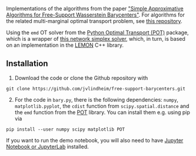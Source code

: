 Implementations of the algorithms from the paper ["Simple Approximative Algorithms for Free-Support Wasserstein Barycenters"](https://arxiv.org/abs/2203.05267). For algorithms for the related multi-marginal optimal transport problem, see [this repository](https://github.com/jvlindheim/mot).

Using the `emd` OT solver from the [Python Optimal Transport (POT)](https://pythonot.github.io/index.html) package, which is a wrapper of [this network simplex solver](https://github.com/nbonneel/network_simplex), which, in turn, is based on an implementation in the [LEMON](http://lemon.cs.elte.hu/pub/doc/latest-svn/index.html) C++ library.

## Installation
1. Download the code or clone the Github repository with
```
git clone https://github.com/jvlindheim/free-support-barycenters.git
```
2. For the code in `bary.py`, there is the following dependencies: `numpy`, `matplotlib.pyplot`, the `cdist` function from `scipy.spatial.distance` and the `emd` function from the [POT](https://pythonot.github.io/index.html) library. You can install them e.g. using pip via
```
pip install --user numpy scipy matplotlib POT
```
If you want to run the demo notebook, you will also need to have [Jupyter Notebook or JupyterLab](https://jupyter.org/install) installed.
